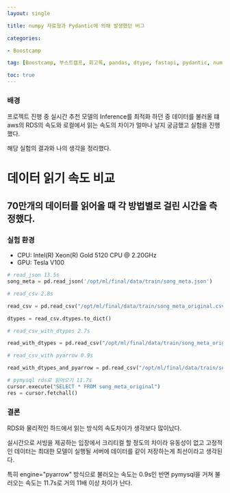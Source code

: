 ```yaml
---
layout: single

title: numpy 자료형과 Pydantic에 의해 발생했던 버그

categories:

- Boostcamp

tag: [Boostcamp, 부스트캠프, 회고록, pandas, dtype, fastapi, pydantic, numpy.int64, int, item()]

toc: true
---
```


### 배경

프로젝트 진행 중 실시간 추천 모델의 Inference를 최적화 하던 중 데이터를 불러올 떄 aws의 RDS의 속도와 로컬에서 읽는 속도의 차이가 얼마나 날지 궁금했고 실험을 진행했다.

해당 실험의 결과와 나의 생각을 정리했다.

# 데이터 읽기 속도 비교

## 70만개의 데이터를 읽어올 때 각 방법별로 걸린 시간을 측정했다.

### 실험 환경

+ CPU: Intel(R) Xeon(R) Gold 5120 CPU @ 2.20GHz
+ GPU: Tesla V100


```python
# read_json 13.5s
song_meta = pd.read_json('/opt/ml/final/data/train/song_meta.json')
```


```python
# read_csv 2.8s

read_csv = pd.read_csv("/opt/ml/final/data/train/song_meta_original.csv", sep=";")
```


```python
dtypes = read_csv.dtypes.to_dict()
```


```python
# read_csv_with_dtypes 2.7s

read_with_dtypes = pd.read_csv("/opt/ml/final/data/train/song_meta_original.csv", sep=";", dtype=dtypes)
```


```python
# read_csv_with pyarrow 0.9s

read_with_dtypes_and_pyarrow = pd.read_csv("/opt/ml/final/data/train/song_meta_original.csv", sep=";", dtype=read_csv.dtypes.to_dict(), engine="pyarrow")
```


```python
# pymysql rds로 읽어오기 11.7s
cursor.execute("SELECT * FROM song_meta_original")
res = cursor.fetchall()
```

### 결론

RDS와 물리적인 하드에서 읽는 방식의 속도차이가 생각보다 많이났다.  

실시간으로 서빙을 제공하는 입장에서 크리티컬 할 정도의 차이라 유동성이 없고 고정적인 데이터는 최대한 모델이 실행될 서버에 데이터를 같이 저장하는게 최선이라고 생각된다.

특히 engine="pyarrow" 방식으로 불러오는 속도는 0.9s인 반면 pymysql을 거쳐 불러오는 속도는 11.7s로 거의 11배 이상 차이가 난다.



